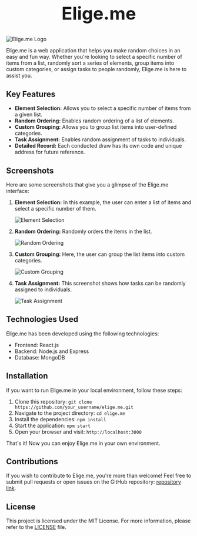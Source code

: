<div align="center">
  <h1 style="font-size: 48px;">Elige.me</h1>
</div>

![Elige.me Logo](logo_path.png)

Elige.me is a web application that helps you make random choices in an easy and fun way. Whether you're looking to select a specific number of items from a list, randomly sort a series of elements, group items into custom categories, or assign tasks to people randomly, Elige.me is here to assist you.

## Key Features

- **Element Selection:** Allows you to select a specific number of items from a given list.
- **Random Ordering:** Enables random ordering of a list of elements.
- **Custom Grouping:** Allows you to group list items into user-defined categories.
- **Task Assignment:** Enables random assignment of tasks to individuals.
- **Detailed Record:** Each conducted draw has its own code and unique address for future reference.

## Screenshots

Here are some screenshots that give you a glimpse of the Elige.me interface:

1. **Element Selection:** In this example, the user can enter a list of items and select a specific number of them.

   ![Element Selection](image_path.png)

2. **Random Ordering:** Randomly orders the items in the list.

   ![Random Ordering](image_path.png)

3. **Custom Grouping:** Here, the user can group the list items into custom categories.

   ![Custom Grouping](image_path.png)

4. **Task Assignment:** This screenshot shows how tasks can be randomly assigned to individuals.

   ![Task Assignment](image_path.png)

## Technologies Used

Elige.me has been developed using the following technologies:

- Frontend: React.js
- Backend: Node.js and Express
- Database: MongoDB

## Installation

If you want to run Elige.me in your local environment, follow these steps:

1. Clone this repository: `git clone https://github.com/your_username/elige.me.git`
2. Navigate to the project directory: `cd elige.me`
3. Install the dependencies: `npm install`
4. Start the application: `npm start`
5. Open your browser and visit: `http://localhost:3000`

That's it! Now you can enjoy Elige.me in your own environment.

## Contributions

If you wish to contribute to Elige.me, you're more than welcome! Feel free to submit pull requests or open issues on the GitHub repository: [repository link](repository_link).

## License

This project is licensed under the MIT License. For more information, please refer to the [LICENSE](LICENSE) file.
